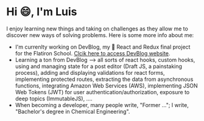 # Hi :smile:, I'm Luis

I enjoy learning new things and taking on challenges as they allow me to discover new ways of solving problems. Here is some more info about me:
* I'm currenlty working on DevBlog, my :rocket: React and Redux final project for the Flatiron School. [Clcik here to access DevBlog website](https://luisdevblog.netlify.app/). 
* Learning a ton from DevBlog --> all sorts of react hooks, custom hooks, using and managing state for a post editor (Draft JS, a painstaking process), adding and displaying validations for react forms, implementing protected routes, extracting the data from asynchronous functions, integrating Amazon Web Services (AWS), implementing JSON Web Tokens (JWT) for user authentication/authorization, exposure to deep topics (ImmutableJS), ....
* When becoming a developer, many people write, "Former ..."; I write, "Bachelor's degree in Chemical Engineering".

